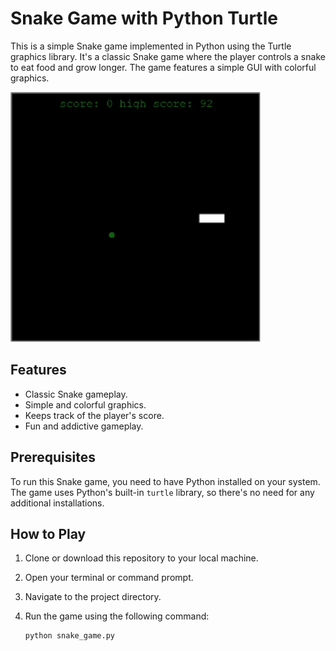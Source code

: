 # Snake Game with Python Turtle

This is a simple Snake game implemented in Python using the Turtle graphics library. It's a classic Snake game where the player controls a snake to eat food and grow longer. The game features a simple GUI with colorful graphics.

<img src="./snake_game_demo.gif" width=400 height=400>

## Features

- Classic Snake gameplay.
- Simple and colorful graphics.
- Keeps track of the player's score.
- Fun and addictive gameplay.

## Prerequisites

To run this Snake game, you need to have Python installed on your system. The game uses Python's built-in `turtle` library, so there's no need for any additional installations.

## How to Play

1. Clone or download this repository to your local machine.
2. Open your terminal or command prompt.
3. Navigate to the project directory.
4. Run the game using the following command:

   ```bash
   python snake_game.py

